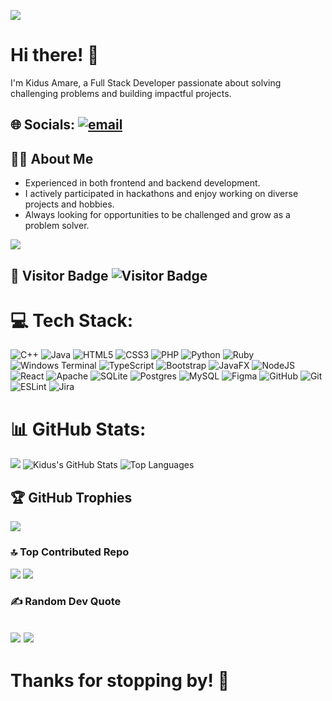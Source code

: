 ![](https://user-images.githubusercontent.com/74038190/221352995-5ac18bdf-1a19-4f99-bbb6-77559b220470.gif)
# Hi there! 👋

I'm Kidus Amare, a Full Stack Developer passionate about solving challenging problems and building impactful projects.  
## 🌐 Socials: [![email](https://img.shields.io/badge/Email-D14836?logo=gmail&logoColor=white)](mailto:Kidusamare90@gmail.com) 

## 👨‍💻 About Me
- Experienced in both frontend and backend development.
- I actively participated in hackathons and enjoy working on diverse projects and hobbies.
- Always looking for opportunities to be challenged and grow as a problem solver.

![](https://user-images.githubusercontent.com/74038190/212284158-e840e285-664b-44d7-b79b-e264b5e54825.gif)

## 👀 Visitor Badge ![Visitor Badge](https://visitor-badge.laobi.icu/badge?page_id=kidus90)
# 💻 Tech Stack:
![C++](https://img.shields.io/badge/c++-%2300599C.svg?style=for-the-badge&logo=c%2B%2B&logoColor=white) ![Java](https://img.shields.io/badge/java-%23ED8B00.svg?style=for-the-badge&logo=openjdk&logoColor=white) ![HTML5](https://img.shields.io/badge/html5-%23E34F26.svg?style=for-the-badge&logo=html5&logoColor=white) ![CSS3](https://img.shields.io/badge/css3-%231572B6.svg?style=for-the-badge&logo=css3&logoColor=white) ![PHP](https://img.shields.io/badge/php-%23777BB4.svg?style=for-the-badge&logo=php&logoColor=white) ![Python](https://img.shields.io/badge/python-3670A0?style=for-the-badge&logo=python&logoColor=ffdd54) ![Ruby](https://img.shields.io/badge/ruby-%23CC342D.svg?style=for-the-badge&logo=ruby&logoColor=white) ![Windows Terminal](https://img.shields.io/badge/Windows%20Terminal-%234D4D4D.svg?style=for-the-badge&logo=windows-terminal&logoColor=white) ![TypeScript](https://img.shields.io/badge/typescript-%23007ACC.svg?style=for-the-badge&logo=typescript&logoColor=white) ![Bootstrap](https://img.shields.io/badge/bootstrap-%238511FA.svg?style=for-the-badge&logo=bootstrap&logoColor=white) ![JavaFX](https://img.shields.io/badge/javafx-%23FF0000.svg?style=for-the-badge&logo=javafx&logoColor=white) ![NodeJS](https://img.shields.io/badge/node.js-6DA55F?style=for-the-badge&logo=node.js&logoColor=white) ![React](https://img.shields.io/badge/react-%2320232a.svg?style=for-the-badge&logo=react&logoColor=%2361DAFB) ![Apache](https://img.shields.io/badge/apache-%23D42029.svg?style=for-the-badge&logo=apache&logoColor=white) ![SQLite](https://img.shields.io/badge/sqlite-%2307405e.svg?style=for-the-badge&logo=sqlite&logoColor=white) ![Postgres](https://img.shields.io/badge/postgres-%23316192.svg?style=for-the-badge&logo=postgresql&logoColor=white) ![MySQL](https://img.shields.io/badge/mysql-4479A1.svg?style=for-the-badge&logo=mysql&logoColor=white) ![Figma](https://img.shields.io/badge/figma-%23F24E1E.svg?style=for-the-badge&logo=figma&logoColor=white) ![GitHub](https://img.shields.io/badge/github-%23121011.svg?style=for-the-badge&logo=github&logoColor=white) ![Git](https://img.shields.io/badge/git-%23F05033.svg?style=for-the-badge&logo=git&logoColor=white) ![ESLint](https://img.shields.io/badge/ESLint-4B3263?style=for-the-badge&logo=eslint&logoColor=white) ![Jira](https://img.shields.io/badge/jira-%230A0FFF.svg?style=for-the-badge&logo=jira&logoColor=white)

# 📊 GitHub Stats:
![](https://nirzak-streak-stats.vercel.app/?user=Kidus90&theme=dark&hide_border=false)
![Kidus's GitHub Stats](https://github-readme-stats.vercel.app/api?username=kidus90&show_icons=true&theme=radical) ![Top Languages](https://github-readme-stats.vercel.app/api/top-langs/?username=kidus90&layout=compact&theme=radical)


## 🏆 GitHub Trophies
![](https://github-profile-trophy.vercel.app/?username=Kidus90&theme=radical&no-frame=false&no-bg=true&margin-w=4)

### 🔝 Top Contributed Repo
![](https://github-contributor-stats.vercel.app/api?username=Kidus90&limit=5&theme=dark&combine_all_yearly_contributions=true) ![](https://user-images.githubusercontent.com/74038190/229223156-0cbdaba9-3128-4d8e-8719-b6b4cf741b67.gif)

### ✍️ Random Dev Quote
![](https://quotes-github-readme.vercel.app/api?type=vetical&theme=dark) ![](https://user-images.githubusercontent.com/74038190/212284087-bbe7e430-757e-4901-90bf-4cd2ce3e1852.gif)
---

# Thanks for stopping by! 🚀
